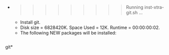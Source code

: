 * >>>>>>>>> Running inst-xtra-git.sh ...
  * Install git.
  * Disk size = 6828420K. Space Used = 12K. Runtime = 00:00:00:02.
  * The following NEW packages will be installed:
  ```bash
git*
  ```
